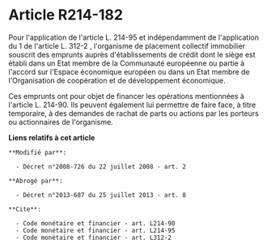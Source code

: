 # Article R214-182

Pour l'application de l'article L. 214-95 et indépendamment de l'application du 1 de l'article L. 312-2 , l'organisme de
placement collectif immobilier souscrit des emprunts auprès d'établissements de crédit dont le siège est établi dans un Etat
membre de la Communauté européenne ou partie à l'accord sur l'Espace économique européen ou dans un Etat membre de
l'Organisation de coopération et de développement économique. 

Ces emprunts ont pour objet de financer les opérations mentionnées à l'article L. 214-90. Ils peuvent également lui permettre
de faire face, à titre temporaire, à des demandes de rachat de parts ou actions par les porteurs ou actionnaires de
l'organisme.

**Liens relatifs à cet article**

	**Modifié par**:

	  - Décret n°2008-726 du 22 juillet 2008 - art. 2

	**Abrogé par**:

	  - Décret n°2013-687 du 25 juillet 2013 - art. 8

	**Cite**:

	  - Code monétaire et financier - art. L214-90
	  - Code monétaire et financier - art. L214-95
	  - Code monétaire et financier - art. L312-2
